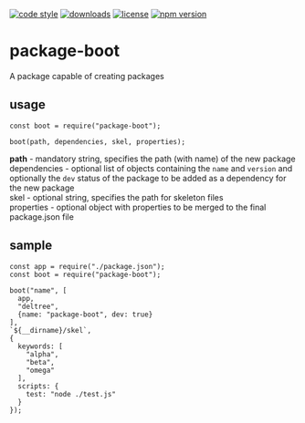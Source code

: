 [![code style](https://img.shields.io/badge/code_style-classic-blue.svg)](http://diogoeichert.github.io/eslint-config-classic)
[![downloads](https://img.shields.io/npm/dt/package-boot.svg)](https://www.npmjs.com/package/package-boot)
[![license](https://img.shields.io/github/license/diogoeichert/package-boot.svg)](LICENSE)
[![npm version](https://img.shields.io/npm/v/package-boot.svg)](https://www.npmjs.com/package/package-boot)

# package-boot
A package capable of creating packages

## usage
```
const boot = require("package-boot");

boot(path, dependencies, skel, properties);
```

**path** - mandatory string, specifies the path (with name) of the new package  
dependencies - optional list of objects containing the `name` and `version` and
optionally the `dev` status of the package to be added as a dependency for the
new package  
skel - optional string, specifies the path for skeleton files  
properties - optional object with properties to be merged to the final
package.json file  

## sample
```
const app = require("./package.json");
const boot = require("package-boot");

boot("name", [
  app,
  "deltree",
  {name: "package-boot", dev: true}
],
`${__dirname}/skel`,
{
  keywords: [
    "alpha",
    "beta",
    "omega"
  ],
  scripts: {
    test: "node ./test.js"
  }
});
```
